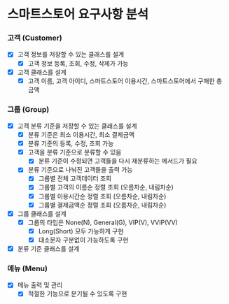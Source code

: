 # 스마트스토어 요구사항 분석

### 고객 (Customer)
- [x] 고객 정보를 저장할 수 있는 클래스를 설계
  - [x] 고객 정보 등록, 조회, 수정, 삭제가 가능
- [x] 고객 클래스를 설계
  - [x] 고객 이름, 고객 아이디, 스마트스토어 이용시간, 스마트스토어에서 구매한 총 금액

### 그룹 (Group)
- [x] 고객 분류 기준을 저장할 수 있는 클래스를 설계
  - [x] 분류 기준은 최소 이용시간, 최소 결제금액
  - [x] 분류 기준의 등록, 수정, 조회 가능
  - [x] 고객을 분류 기준으로 분류할 수 있음
    - [x] 분류 기준이 수정되면 고객들을 다시 재분류하는 메서드가 필요
  - [x] 분류 기준으로 나눠진 고객들을 출력 가능
    - [x] 그룹별 전체 고객데이터 조회
    - [x] 그룹별 고객의 이름순 정렬 조회 (오름차순, 내림차순)
    - [x] 그룹별 이용시간순 정렬 조회 (오름차순, 내림차순)
    - [x] 그룹별 결제금액순 정렬 조회 (오름차순, 내림차순)
- [x] 그룹 클래스를 설계
  - [x] 그룹의 타입은 None(N), General(G), VIP(V), VVIP(VV)
    - [x] Long(Short) 모두 가능하게 구현
    - [x] 대소문자 구분없이 가능하도록 구현
- [x] 분류 기준 클래스를 설계

### 메뉴 (Menu)
- [x] 메뉴 출력 및 관리
  - [x] 적절한 기능으로 분기될 수 있도록 구현